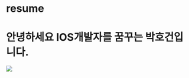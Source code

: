 # resume

# 안녕하세요 IOS개발자를 꿈꾸는 박호건입니다.

<img src="https://img.shields.io/badge/JavaScript-F7DF1E?style=for-the-badge&logo=javascript&logoColor=white">
